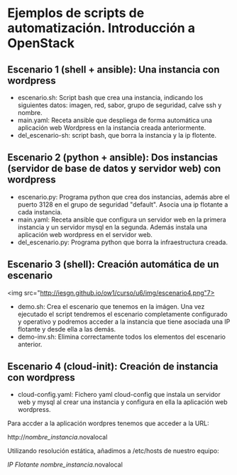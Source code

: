 # Ejemplos de scripts de automatización. Introducción a OpenStack

## Escenario 1 (shell + ansible): Una instancia con wordpress

* escenario.sh: Script bash que crea una instancia, indicando los siguientes datos: imagen, red, sabor, grupo de seguridad, calve ssh y nombre.
* main.yaml: Receta ansible que despliega de forma automática una aplicación web Wordpress en la instancia creada anteriormente.
* del_escenario-sh: script bash, que borra la instancia y la ip flotente.

## Escenario 2 (python + ansible): Dos instancias (servidor de base de datos y servidor web) con wordpress

* escenario.py: Programa python que crea dos instancias, además abre el puerto 3128 en el grupo de seguridad "default". Asocia una ip flotante a cada instancia.
* main.yaml: Receta ansible que configura un servidor web en la primera instancia y un servidor mysql en la segunda. Además instala una aplicación web wordpress en el servidor web.
* del_escenario.py: Programa python que borra la infraestructura creada.

## Escenario 3 (shell): Creación automática de un escenario

<img src="http://iesgn.github.io/ow1/curso/u6/img/escenario4.png"7>

* demo.sh: Crea el escenario que tenemos en la imágen. Una vez ejecutado el script tendremos el escenario completamente configurado y operativo y podremos acceder a la instancia que tiene asociada una IP flotante y desde ella a las demás.
* demo-inv.sh: Elimina correctamente todos los elementos del escenario anterior.

## Escenario 4 (cloud-init): Creación de instancia con wordpress

* cloud-config.yaml: Fichero yaml cloud-config que instala un servidor web y mysql al crear una instancia y configura en ella la aplicación web wordpress.

Para accder a la aplicación wordpres tenemos que acceder a la URL:

http://<em>nombre_instancia</em>.novalocal

Utilizando resolución estática, añadimos a /etc/hosts de nuestro equipo:

*IP Flotante* *nombre_instancia*.novalocal